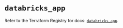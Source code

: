 # `databricks_app`

Refer to the Terraform Registry for docs: [`databricks_app`](https://registry.terraform.io/providers/databricks/databricks/1.79.0/docs/resources/app).

